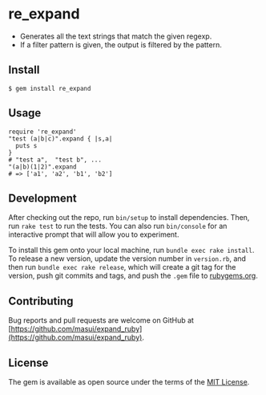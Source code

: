 # re_expand

* Generates all the text strings that match the
given regexp.
* If a filter pattern is given,
the output is filtered by the pattern.

## Install

    $ gem install re_expand

## Usage

    require 're_expand'
    "test (a|b|c)".expand { |s,a|
      puts s
    }
    # "test a",  "test b", ...
    "(a|b)(1|2)".expand
    # => ['a1', 'a2', 'b1', 'b2']

## Development

After checking out the repo, run `bin/setup` to install dependencies. Then, run `rake test` to run the tests. You can also run `bin/console` for an interactive prompt that will allow you to experiment.

To install this gem onto your local machine, run `bundle exec rake install`. To release a new version, update the version number in `version.rb`, and then run `bundle exec rake release`, which will create a git tag for the version, push git commits and tags, and push the `.gem` file to [rubygems.org](https://rubygems.org).

## Contributing

Bug reports and pull requests are welcome on GitHub at [https://github.com/masui/expand_ruby](https://github.com/masui/expand_ruby).


## License

The gem is available as open source under the terms of the [MIT License](http://opensource.org/licenses/MIT).

